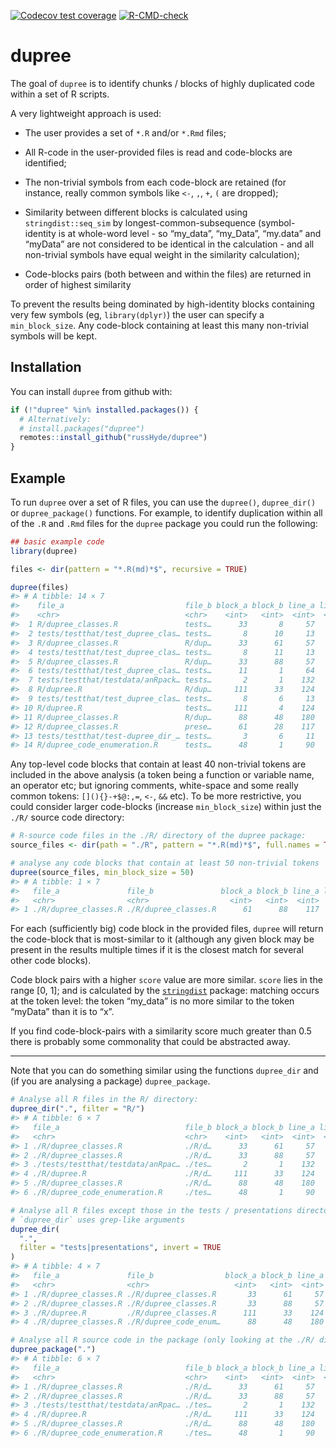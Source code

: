 
<!-- README.md is generated from README.Rmd. Please edit the latter -->
<!-- badges: start -->

[![Codecov test
coverage](https://codecov.io/gh/russHyde/dupree/branch/main/graph/badge.svg)](https://codecov.io/gh/russHyde/dupree?branch=main)
[![R-CMD-check](https://github.com/russHyde/dupree/workflows/R-CMD-check/badge.svg)](https://github.com/russHyde/dupree/actions)
<!-- badges: end -->

# dupree

The goal of `dupree` is to identify chunks / blocks of highly duplicated
code within a set of R scripts.

A very lightweight approach is used:

- The user provides a set of `*.R` and/or `*.Rmd` files;

- All R-code in the user-provided files is read and code-blocks are
  identified;

- The non-trivial symbols from each code-block are retained (for
  instance, really common symbols like `<-`, `,`, `+`, `(` are dropped);

- Similarity between different blocks is calculated using
  `stringdist::seq_sim` by longest-common-subsequence (symbol-identity
  is at whole-word level - so “my_data”, “my_Data”, “my.data” and
  “myData” are not considered to be identical in the calculation - and
  all non-trivial symbols have equal weight in the similarity
  calculation);

- Code-blocks pairs (both between and within the files) are returned in
  order of highest similarity

To prevent the results being dominated by high-identity blocks
containing very few symbols (eg, `library(dplyr)`) the user can specify
a `min_block_size`. Any code-block containing at least this many
non-trivial symbols will be kept.

## Installation

You can install `dupree` from github with:

``` r
if (!"dupree" %in% installed.packages()) {
  # Alternatively:
  # install.packages("dupree")
  remotes::install_github("russHyde/dupree")
}
```

## Example

To run `dupree` over a set of R files, you can use the `dupree()`,
`dupree_dir()` or `dupree_package()` functions. For example, to identify
duplication within all of the `.R` and `.Rmd` files for the `dupree`
package you could run the following:

``` r
## basic example code
library(dupree)

files <- dir(pattern = "*.R(md)*$", recursive = TRUE)

dupree(files)
#> # A tibble: 14 × 7
#>    file_a                           file_b block_a block_b line_a line_b   score
#>    <chr>                            <chr>    <int>   <int>  <int>  <int>   <dbl>
#>  1 R/dupree_classes.R               tests…      33       8     57     13 0.296  
#>  2 tests/testthat/test_dupree_clas… tests…       8      10     13    118 0.248  
#>  3 R/dupree_classes.R               R/dup…      33      61     57    117 0.218  
#>  4 tests/testthat/test_dupree_clas… tests…       8      11     13     64 0.216  
#>  5 R/dupree_classes.R               R/dup…      33      88     57    180 0.215  
#>  6 tests/testthat/test_dupree_clas… tests…      11       1     64      1 0.185  
#>  7 tests/testthat/testdata/anRpack… tests…       2       1    132      1 0.172  
#>  8 R/dupree.R                       R/dup…     111      33    124     57 0.146  
#>  9 tests/testthat/test_dupree_clas… tests…       8       6     13     25 0.120  
#> 10 R/dupree.R                       tests…     111       4    124      4 0.114  
#> 11 R/dupree_classes.R               R/dup…      88      48    180     90 0.111  
#> 12 R/dupree_classes.R               prese…      61      28    117    316 0.105  
#> 13 tests/testthat/test-dupree_dir_… tests…       3       6     11     25 0.0972 
#> 14 R/dupree_code_enumeration.R      tests…      48       1     90      1 0.00298
```

Any top-level code blocks that contain at least 40 non-trivial tokens
are included in the above analysis (a token being a function or variable
name, an operator etc; but ignoring comments, white-space and some
really common tokens: `[](){}-+$@:,=`, `<-`, `&&` etc). To be more
restrictive, you could consider larger code-blocks (increase
`min_block_size`) within just the `./R/` source code directory:

``` r
# R-source code files in the ./R/ directory of the dupree package:
source_files <- dir(path = "./R", pattern = "*.R(md)*$", full.names = TRUE)

# analyse any code blocks that contain at least 50 non-trivial tokens
dupree(source_files, min_block_size = 50)
#> # A tibble: 1 × 7
#>   file_a               file_b               block_a block_b line_a line_b score
#>   <chr>                <chr>                  <int>   <int>  <int>  <int> <dbl>
#> 1 ./R/dupree_classes.R ./R/dupree_classes.R      61      88    117    180 0.104
```

For each (sufficiently big) code block in the provided files, `dupree`
will return the code-block that is most-similar to it (although any
given block may be present in the results multiple times if it is the
closest match for several other code blocks).

Code block pairs with a higher `score` value are more similar. `score`
lies in the range \[0, 1\]; and is calculated by the
[`stringdist`](https://github.com/markvanderloo/stringdist) package:
matching occurs at the token level: the token “my_data” is no more
similar to the token “myData” than it is to “x”.

If you find code-block-pairs with a similarity score much greater than
0.5 there is probably some commonality that could be abstracted away.

------------------------------------------------------------------------

Note that you can do something similar using the functions `dupree_dir`
and (if you are analysing a package) `dupree_package`.

``` r
# Analyse all R files in the R/ directory:
dupree_dir(".", filter = "R/")
#> # A tibble: 6 × 7
#>   file_a                            file_b block_a block_b line_a line_b   score
#>   <chr>                             <chr>    <int>   <int>  <int>  <int>   <dbl>
#> 1 ./R/dupree_classes.R              ./R/d…      33      61     57    117 0.218  
#> 2 ./R/dupree_classes.R              ./R/d…      33      88     57    180 0.215  
#> 3 ./tests/testthat/testdata/anRpac… ./tes…       2       1    132      1 0.172  
#> 4 ./R/dupree.R                      ./R/d…     111      33    124     57 0.146  
#> 5 ./R/dupree_classes.R              ./R/d…      88      48    180     90 0.111  
#> 6 ./R/dupree_code_enumeration.R     ./tes…      48       1     90      1 0.00298
```

``` r
# Analyse all R files except those in the tests / presentations directories:
# `dupree_dir` uses grep-like arguments
dupree_dir(
  ".",
  filter = "tests|presentations", invert = TRUE
)
#> # A tibble: 4 × 7
#>   file_a               file_b                block_a block_b line_a line_b score
#>   <chr>                <chr>                   <int>   <int>  <int>  <int> <dbl>
#> 1 ./R/dupree_classes.R ./R/dupree_classes.R       33      61     57    117 0.218
#> 2 ./R/dupree_classes.R ./R/dupree_classes.R       33      88     57    180 0.215
#> 3 ./R/dupree.R         ./R/dupree_classes.R      111      33    124     57 0.146
#> 4 ./R/dupree_classes.R ./R/dupree_code_enum…      88      48    180     90 0.111
```

``` r
# Analyse all R source code in the package (only looking at the ./R/ directory)
dupree_package(".")
#> # A tibble: 6 × 7
#>   file_a                            file_b block_a block_b line_a line_b   score
#>   <chr>                             <chr>    <int>   <int>  <int>  <int>   <dbl>
#> 1 ./R/dupree_classes.R              ./R/d…      33      61     57    117 0.218  
#> 2 ./R/dupree_classes.R              ./R/d…      33      88     57    180 0.215  
#> 3 ./tests/testthat/testdata/anRpac… ./tes…       2       1    132      1 0.172  
#> 4 ./R/dupree.R                      ./R/d…     111      33    124     57 0.146  
#> 5 ./R/dupree_classes.R              ./R/d…      88      48    180     90 0.111  
#> 6 ./R/dupree_code_enumeration.R     ./tes…      48       1     90      1 0.00298
```
